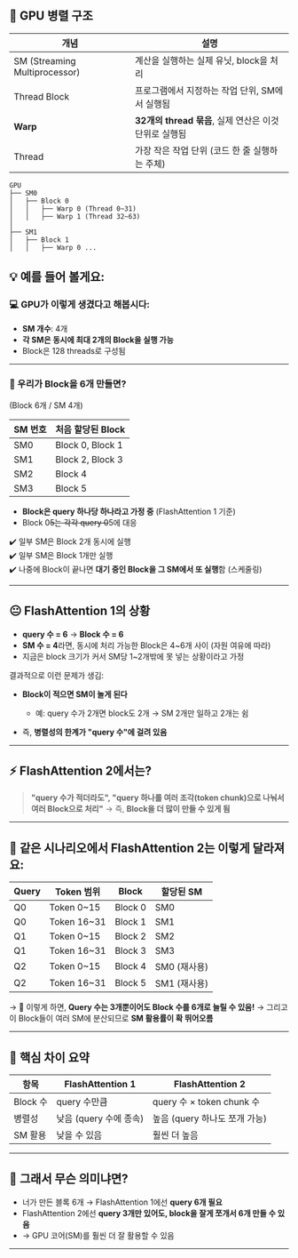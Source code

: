 ## 🧱 GPU 병렬 구조

| 개념                            | 설명                                    |
| ----------------------------- | ------------------------------------- |
| SM (Streaming Multiprocessor) | 계산을 실행하는 실제 유닛, block을 처리             |
| Thread Block                  | 프로그램에서 지정하는 작업 단위, SM에서 실행됨           |
| **Warp**                      | **32개의 thread 묶음**, 실제 연산은 이것 단위로 실행됨 |
| Thread                        | 가장 작은 작업 단위 (코드 한 줄 실행하는 주체)          |

```
GPU
├── SM0
│   ├── Block 0
│   │   ├── Warp 0 (Thread 0~31)
│   │   ├── Warp 1 (Thread 32~63)
│
├── SM1
│   ├── Block 1
│   │   ├── Warp 0 ...
```

## 💡 예를 들어 볼게요:

### 💻 GPU가 이렇게 생겼다고 해봅시다:

* **SM 개수**: 4개
* **각 SM은 동시에 최대 2개의 Block을 실행 가능**
* Block은 128 threads로 구성됨

---

### 🤔 우리가 Block을 6개 만들면?

(Block 6개 / SM 4개)

| SM 번호 | 처음 할당된 Block     |
| ----- | ---------------- |
| SM0   | Block 0, Block 1 |
| SM1   | Block 2, Block 3 |
| SM2   | Block 4          |
| SM3   | Block 5          |

* **Block은 query 하나당 하나라고 가정 중** (FlashAttention 1 기준)
* Block 0~~5는 각각 query 0~~5에 대응
  
✔️ 일부 SM은 Block 2개 동시에 실행   
✔️ 일부 SM은 Block 1개만 실행   
✔️ 나중에 Block이 끝나면 **대기 중인 Block을 그 SM에서 또 실행**함 (스케줄링)   

---

## 😐 FlashAttention 1의 상황

* **query 수 = 6** → **Block 수 = 6**
* **SM 수 = 4**라면, 동시에 처리 가능한 Block은 4~6개 사이 (자원 여유에 따라)
* 지금은 block 크기가 커서 SM당 1~2개밖에 못 넣는 상황이라고 가정

결과적으로 이런 문제가 생김:

* **Block이 적으면 SM이 놀게 된다**

  * 예: query 수가 2개면 block도 2개 → SM 2개만 일하고 2개는 쉼
* 즉, **병렬성의 한계가 "query 수"에 걸려 있음**

---

## ⚡ FlashAttention 2에서는?

> **"query 수가 적더라도", "query 하나를 여러 조각(token chunk)으로 나눠서 여러 Block으로 처리"**
> → 즉, **Block을 더 많이 만들 수 있게 됨**

---

## 🔄 같은 시나리오에서 FlashAttention 2는 이렇게 달라져요:

| Query | Token 범위     | Block   | 할당된 SM    |
| ----- | ------------ | ------- | --------- |
| Q0    | Token 0~15  | Block 0 | SM0       |
| Q0    | Token 16~31 | Block 1 | SM1       |
| Q1    | Token 0~15  | Block 2 | SM2       |
| Q1    | Token 16~31 | Block 3 | SM3       |
| Q2    | Token 0~15  | Block 4 | SM0 (재사용) |
| Q2    | Token 16~31 | Block 5 | SM1 (재사용) |

→ 🎉 이렇게 하면, **Query 수는 3개뿐이어도 Block 수를 6개로 늘릴 수 있음!**
→ 그리고 이 Block들이 여러 SM에 분산되므로 **SM 활용률이 확 뛰어오름**

---

## 🧠 핵심 차이 요약

| 항목      | FlashAttention 1 | FlashAttention 2        |
| ------- | ---------------- | ----------------------- |
| Block 수 | query 수만큼        | query 수 × token chunk 수 |
| 병렬성     | 낮음 (query 수에 종속) | 높음 (query 하나도 쪼개 가능)    |
| SM 활용   | 낮을 수 있음          | 훨씬 더 높음                 |

---

## 📌 그래서 무슨 의미냐면?

* 너가 만든 블록 6개 → FlashAttention 1에선 **query 6개 필요**
* FlashAttention 2에선 **query 3개만 있어도, block을 잘게 쪼개서 6개 만들 수 있음**
* → GPU 코어(SM)를 훨씬 더 잘 활용할 수 있음

---
